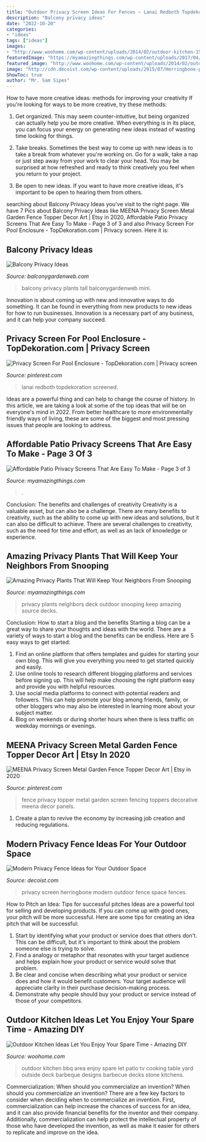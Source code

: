```yaml
---
title: "Outdoor Privacy Screen Ideas For Fences ~ Lanai Redboth Topdekoration Screened"
description: "Balcony privacy ideas"
date: "2022-10-20"
categories:
- "ideas"
tags: ["ideas"]
images:
- "http://www.woohome.com/wp-content/uploads/2014/02/outdoor-kitchen-15.jpg"
featuredImage: "https://myamazingthings.com/wp-content/uploads/2017/04/7dc20e33084681f10ac8ccb24c028408.jpg"
featured_image: "http://www.woohome.com/wp-content/uploads/2014/02/outdoor-kitchen-15.jpg"
image: "http://cdn.decoist.com/wp-content/uploads/2015/07/Herringbone-privacy-screen.jpg"
ShowToc: true
author: "Mr. Sam Sipes"
---
```



How to have more creative ideas: methods for improving your creativity
If you're looking for ways to be more creative, try these methods:
1. Get organized. This may seem counter-intuitive, but being organized can actually help you be more creative. When everything is in its place, you can focus your energy on generating new ideas instead of wasting time looking for things.

2. Take breaks. Sometimes the best way to come up with new ideas is to take a break from whatever you're working on. Go for a walk, take a nap or just step away from your work to clear your head. You may be surprised at how refreshed and ready to think creatively you feel when you return to your project.

3. Be open to new ideas. If you want to have more creative ideas, it's important to be open to hearing them from others.

	

		
searching about Balcony Privacy Ideas you've visit to the right page. We have 7 Pics about Balcony Privacy Ideas like MEENA Privacy Screen Metal Garden Fence Topper Decor Art | Etsy in 2020, Affordable Patio Privacy Screens That Are Easy To Make - Page 3 of 3 and also Privacy Screen For Pool Enclosure - TopDekoration.com | Privacy screen. Here it is:
		
    
## Balcony Privacy Ideas

<img loading=lazy src="https://balconygardenweb-lhnfx0beomqvnhspx.netdna-ssl.com/wp-content/uploads/2015/08/balcony-privacy-ideas-11_mini.jpg" onerror="this.onerror=null;this.src='https://tse1.mm.bing.net/th?id=OIP.fousYK5xJuwsRmBMrl008QHaJ3&amp;pid=15.1';" alt="Balcony Privacy Ideas">

_Source: balconygardenweb.com_

>balcony privacy plants tall balconygardenweb mini. 

	

Innovation is about coming up with new and innovative ways to do something. It can be found in everything from new products to new ideas for how to run businesses. Innovation is a necessary part of any business, and it can help your company succeed.

    
## Privacy Screen For Pool Enclosure - TopDekoration.com | Privacy Screen

<img loading=lazy src="https://i.pinimg.com/736x/47/99/40/479940683aff24f2558ae9b0e3c8cbb9.jpg" onerror="this.onerror=null;this.src='https://tse2.mm.bing.net/th?id=OIP.Rd3uNtEfRlAb8xT4IHiH2wHaEK&amp;pid=15.1';" alt="Privacy Screen For Pool Enclosure - TopDekoration.com | Privacy screen">

_Source: pinterest.com_

>lanai redboth topdekoration screened. 

	

Ideas are a powerful thing and can help to change the course of history. In this article, we are taking a look at some of the top ideas that will be on everyone's mind in 2022. From better healthcare to more environmentally friendly ways of living, these are some of the biggest and most pressing issues that people are looking to address.

    
## Affordable Patio Privacy Screens That Are Easy To Make - Page 3 Of 3

<img loading=lazy src="https://myamazingthings.com/wp-content/uploads/2017/04/7dc20e33084681f10ac8ccb24c028408.jpg" onerror="this.onerror=null;this.src='https://tse4.mm.bing.net/th?id=OIP.4PvwfuaTnJzhZ015YpovxQHaG3&amp;pid=15.1';" alt="Affordable Patio Privacy Screens That Are Easy To Make - Page 3 of 3">

_Source: myamazingthings.com_

>. 

	

Conclusion: The benefits and challenges of creativity
Creativity is a valuable asset, but can also be a challenge. There are many benefits to creativity, such as the ability to come up with new ideas and solutions, but it can also be difficult to achieve. There are several challenges to creativity, such as the need for time and effort, as well as an lack of knowledge or experience.

    
## Amazing Privacy Plants That Will Keep Your Neighbors From Snooping

<img loading=lazy src="http://myamazingthings.com/wp-content/uploads/2017/04/my-home-deck-featuring-my-beaqutiful-green-wall-installed-for-privacy-decks-outdoor-living.1.jpg" onerror="this.onerror=null;this.src='https://tse2.mm.bing.net/th?id=OIP.n8gmtxRyJoJF-85UL8K44QHaKx&amp;pid=15.1';" alt="Amazing Privacy Plants That Will Keep Your Neighbors From Snooping">

_Source: myamazingthings.com_

>privacy plants neighbors deck outdoor snooping keep amazing source decks. 

	

Conclusion: How to start a blog and the benefits
Starting a blog can be a great way to share your thoughts and ideas with the world. There are a variety of ways to start a blog and the benefits can be endless. Here are 5 easy ways to get started:
1. Find an online platform that offers templates and guides for starting your own blog. This will give you everything you need to get started quickly and easily.
2. Use online tools to research different blogging platforms and services before signing up. This will help make choosing the right platform easy and provide you with helpful resources.
3. Use social media platforms to connect with potential readers and followers. This can help promote your blog among friends, family, or other bloggers who may also be interested in learning more about your subject matter.
4. Blog on weekends or during shorter hours when there is less traffic on weekday mornings or evenings.

    
## MEENA Privacy Screen Metal Garden Fence Topper Decor Art | Etsy In 2020

<img loading=lazy src="https://i.pinimg.com/736x/b4/26/b4/b426b4a5addea985f99931664ceb7bf0.jpg" onerror="this.onerror=null;this.src='https://tse4.mm.bing.net/th?id=OIP.gy1J18nNGU_Fs-6IXblvuwHaJ3&amp;pid=15.1';" alt="MEENA Privacy Screen Metal Garden Fence Topper Decor Art | Etsy in 2020">

_Source: pinterest.com_

>fence privacy topper metal garden screen fencing toppers decorative meena decor panels. 

	

1. Create a plan to revive the economy by increasing job creation and reducing regulations. 

    
## Modern Privacy Fence Ideas For Your Outdoor Space

<img loading=lazy src="http://cdn.decoist.com/wp-content/uploads/2015/07/Herringbone-privacy-screen.jpg" onerror="this.onerror=null;this.src='https://tse2.mm.bing.net/th?id=OIP.9HIEmbCu5kN0oDAGTd2bawHaJ4&amp;pid=15.1';" alt="Modern Privacy Fence Ideas for Your Outdoor Space">

_Source: decoist.com_

>privacy screen herringbone modern outdoor fence space fences. 

	

How to Pitch an Idea: Tips for successful pitches
Ideas are a powerful tool for selling and developing products. If you can come up with good ones, your pitch will be more successful. Here are some tips for creating an idea pitch that will be successful:
1. Start by identifying what your product or service does that others don't. This can be difficult, but it's important to think about the problem someone else is trying to solve.
2. Find a analogy or metaphor that resonates with your target audience and helps explain how your product or service would solve that problem.
3. Be clear and concise when describing what your product or service does and how it would benefit customers. Your target audience will appreciate clarity in their purchase decision-making process.
4. Demonstrate why people should buy your product or service instead of those of your competitors.

    
## Outdoor Kitchen Ideas Let You Enjoy Your Spare Time - Amazing DIY

<img loading=lazy src="http://www.woohome.com/wp-content/uploads/2014/02/outdoor-kitchen-15.jpg" onerror="this.onerror=null;this.src='https://tse2.mm.bing.net/th?id=OIP.aBX0IHzMpmdlZpbli8pgXgHaJ4&amp;pid=15.1';" alt="Outdoor Kitchen Ideas Let You Enjoy Your Spare Time - Amazing DIY">

_Source: woohome.com_

>outdoor kitchen bbq area enjoy spare let patio tv cooking table yard outside deck barbeque designs barbecue decks stone kitchens. 

	

Commercialization: When should you commercialize an invention?
When should you commercialize an invention? 
There are a few key factors to consider when deciding when to commercialize an invention. First, commercialization can help increase the chances of success for an idea, and it can also provide financial benefits for the inventor and their company. Additionally, commercialization can help protect the intellectual property of those who have developed the invention, as well as make it easier for others to replicate and improve on the idea.

